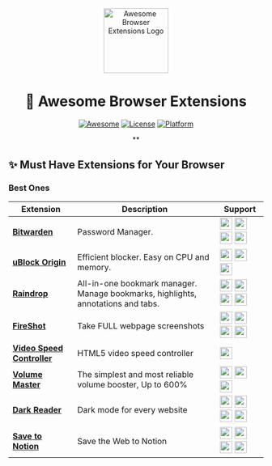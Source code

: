 <div align="center">
  <img src="https://github.com/sindresorhus/awesome/blob/main/media/logo.svg" alt="Awesome Browser Extensions Logo" width="128" height="128">

  # 🎨 Awesome Browser Extensions
  
  [![Awesome](https://cdn.rawgit.com/sindresorhus/awesome/d7305f38d29fed78fa85652e3a63e154dd8e8829/media/badge.svg)](https://github.com/sindresorhus/awesome)
  [![License](https://img.shields.io/badge/license-MIT-green.svg)](LICENSE)
  [![Platform](https://img.shields.io/badge/platform-Windows%20%7C%20macOS%20%7C%20Linux-lightgrey.svg)]()
  
  **
</div>

## ✨ Must Have Extensions for Your Browser

### Best Ones

| Extension | Description | Support |
|-----------|-------------|---------|
| **[Bitwarden](https://bitwarden.com/download/)** | Password Manager. | <a href="https://chromewebstore.google.com/detail/bitwarden-password-manage/nngceckbapebfimnlniiiahkandclblb"><img src="https://raw.githubusercontent.com/alrra/browser-logos/master/src/chrome/chrome_48x48.png" width="24" /></a> <a href="https://addons.mozilla.org/en-US/firefox/addon/bitwarden-password-manager/"><img src="https://raw.githubusercontent.com/alrra/browser-logos/master/src/firefox/firefox_48x48.png" width="24" /></a> <a href="https://microsoftedge.microsoft.com/addons/detail/bitwarden-password-manage/jbkfoedolllekgbhcbcoahefnbanhhlh"><img src="https://raw.githubusercontent.com/alrra/browser-logos/master/src/edge/edge_48x48.png" width="24" /></a> <a href="https://itunes.apple.com/app/bitwarden/id1352778147?browser=safari"><img src="https://cdnjs.cloudflare.com/ajax/libs/browser-logos/75.0.1/safari-ios/safari-ios_48x48.png" width="24" /></a> |
| **[uBlock Origin](https://ublockorigin.com)** | Efficient blocker. Easy on CPU and memory. | <a href="https://chromewebstore.google.com/detail/ublock-origin/cjpalhdlnbpafiamejdnhcphjbkeiagm"><img src="https://raw.githubusercontent.com/alrra/browser-logos/master/src/chrome/chrome_48x48.png" width="24" /></a> <a href="https://addons.mozilla.org/en-US/firefox/addon/ublock-origin/"><img src="https://raw.githubusercontent.com/alrra/browser-logos/master/src/firefox/firefox_48x48.png" width="24" /></a> <a href="https://microsoftedge.microsoft.com/addons/detail/ublock-origin/odfafepnkmbhccpbejgmiehpchacaeak"><img src="https://raw.githubusercontent.com/alrra/browser-logos/master/src/edge/edge_48x48.png" width="24" /></a> |
| **[Raindrop](https://raindrop.io/)** | All-in-one bookmark manager. Manage bookmarks, highlights, annotations and tabs. | <a href="https://chromewebstore.google.com/detail/raindropio/ldgfbffkinooeloadekpmfoklnobpien"><img src="https://raw.githubusercontent.com/alrra/browser-logos/master/src/chrome/chrome_48x48.png" width="24" /></a> <a href="https://addons.mozilla.org/en-US/firefox/addon/raindropio/"><img src="https://raw.githubusercontent.com/alrra/browser-logos/master/src/firefox/firefox_48x48.png" width="24" /></a> <a href="https://microsoftedge.microsoft.com/addons/detail/raindropio/lpngnnjemnkjmgpoolldhiejhkmmgfge"><img src="https://raw.githubusercontent.com/alrra/browser-logos/master/src/edge/edge_48x48.png" width="24" /></a> <a href="https://raindrop.io/r/extension/safari"><img src="https://cdnjs.cloudflare.com/ajax/libs/browser-logos/75.0.1/safari-ios/safari-ios_48x48.png" width="24" /></a> |
| **[FireShot](https://getfireshot.com/)** | Take FULL webpage screenshots | <a href="https://chromewebstore.google.com/detail/take-webpage-screenshots/mcbpblocgmgfnpjjppndjkmgjaogfceg"><img src="https://raw.githubusercontent.com/alrra/browser-logos/master/src/chrome/chrome_48x48.png" width="24" /></a> <a href="https://addons.mozilla.org/en-US/firefox/addon/fireshot/"><img src="https://raw.githubusercontent.com/alrra/browser-logos/master/src/firefox/firefox_48x48.png" width="24" /></a> <a href="https://microsoftedge.microsoft.com/addons/detail/take-webpage-screenshots-/fcbmiimfkmkkkffjlopcpdlgclncnknm"><img src="https://raw.githubusercontent.com/alrra/browser-logos/master/src/edge/edge_48x48.png" width="24" /></a> <a href="https://apps.apple.com/us/app/fireshot-web-page-screenshots/id1541862561?mt=12"><img src="https://cdnjs.cloudflare.com/ajax/libs/browser-logos/75.0.1/safari-ios/safari-ios_48x48.png" width="24" /></a> |
| **[Video Speed Controller](https://github.com/igrigorik/videospeed)** | HTML5 video speed controller | <a href="https://chromewebstore.google.com/detail/video-speed-controller/nffaoalbilbmmfgbnbgppjihopabppdk"><img src="https://raw.githubusercontent.com/alrra/browser-logos/master/src/chrome/chrome_48x48.png" width="24" /></a> |
| **[Volume Master](https://volumemaster.org/)** | The simplest and most reliable volume booster, Up to 600% | <a href="https://chromewebstore.google.com/detail/volume-master/jghecgabfgfdldnmbfkhmffcabddioke"><img src="https://raw.githubusercontent.com/alrra/browser-logos/master/src/chrome/chrome_48x48.png" width="24" /></a> <a href="https://addons.mozilla.org/en-US/firefox/addon/volume-master-increase-volume/"><img src="https://raw.githubusercontent.com/alrra/browser-logos/master/src/firefox/firefox_48x48.png" width="24" /></a> <a href="https://microsoftedge.microsoft.com/addons/detail/volume-master/hggkhljchkjfpegomlekngmfhkdhafig"><img src="https://raw.githubusercontent.com/alrra/browser-logos/master/src/edge/edge_48x48.png" width="24" /></a> |
| **[Dark Reader](https://darkreader.org/)** | Dark mode for every website | <a href="https://chromewebstore.google.com/detail/dark-reader/eimadpbcbfnmbkopoojfekhnkhdbieeh"><img src="https://raw.githubusercontent.com/alrra/browser-logos/master/src/chrome/chrome_48x48.png" width="24" /></a> <a href="https://addons.mozilla.org/en-US/firefox/addon/darkreader/"><img src="https://raw.githubusercontent.com/alrra/browser-logos/master/src/firefox/firefox_48x48.png" width="24" /></a> <a href="https://microsoftedge.microsoft.com/addons/detail/dark-reader/eimadpbcbfnmbkopoojfekhnkhdbieeh"><img src="https://raw.githubusercontent.com/alrra/browser-logos/master/src/edge/edge_48x48.png" width="24" /></a> <a href="https://darkreader.org/safari/"><img src="https://cdnjs.cloudflare.com/ajax/libs/browser-logos/75.0.1/safari-ios/safari-ios_48x48.png" width="24" /></a> |
| **[Save to Notion](https://www.notion.so/web-clipper)** | Save the Web to Notion | <a href="https://chromewebstore.google.com/detail/save-to-notion/ljfojgfjgfjgfjgfjgfjgfjgfjgfjgf"><img src="https://raw.githubusercontent.com/alrra/browser-logos/master/src/chrome/chrome_48x48.png" width="24" /></a> <a href="https://addons.mozilla.org/en-US/firefox/addon/save-to-notion/"><img src="https://raw.githubusercontent.com/alrra/browser-logos/master/src/firefox/firefox_48x48.png" width="24" /></a> <a href="https://microsoftedge.microsoft.com/addons/detail/save-to-notion/ljfojgfjgfjgfjgfjgfjgfjgfjgfjgf"><img src="https://raw.githubusercontent.com/alrra/browser-logos/master/src/edge/edge_48x48.png" width="24" /></a> <a href="https://darkreader.org/safari/"><img src="https://cdnjs.cloudflare.com/ajax/libs/browser-logos/75.0.1/safari-ios/safari-ios_48x48.png" width="24" /></a> |